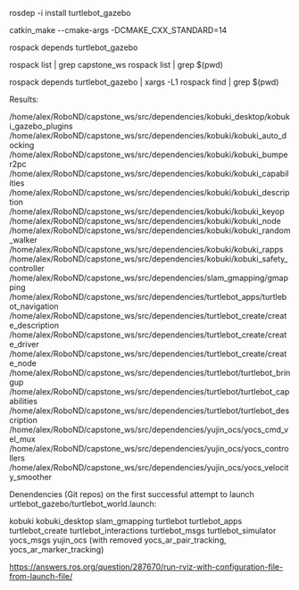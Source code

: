 rosdep -i install turtlebot_gazebo

catkin_make --cmake-args -DCMAKE_CXX_STANDARD=14

rospack depends turtlebot_gazebo 

rospack list | grep capstone_ws
rospack list | grep $(pwd)

rospack depends turtlebot_gazebo | xargs -L1 rospack find | grep $(pwd)

Results:

/home/alex/RoboND/capstone_ws/src/dependencies/kobuki_desktop/kobuki_gazebo_plugins
/home/alex/RoboND/capstone_ws/src/dependencies/kobuki/kobuki_auto_docking
/home/alex/RoboND/capstone_ws/src/dependencies/kobuki/kobuki_bumper2pc
/home/alex/RoboND/capstone_ws/src/dependencies/kobuki/kobuki_capabilities
/home/alex/RoboND/capstone_ws/src/dependencies/kobuki/kobuki_description
/home/alex/RoboND/capstone_ws/src/dependencies/kobuki/kobuki_keyop
/home/alex/RoboND/capstone_ws/src/dependencies/kobuki/kobuki_node
/home/alex/RoboND/capstone_ws/src/dependencies/kobuki/kobuki_random_walker
/home/alex/RoboND/capstone_ws/src/dependencies/kobuki/kobuki_rapps
/home/alex/RoboND/capstone_ws/src/dependencies/kobuki/kobuki_safety_controller
/home/alex/RoboND/capstone_ws/src/dependencies/slam_gmapping/gmapping
/home/alex/RoboND/capstone_ws/src/dependencies/turtlebot_apps/turtlebot_navigation
/home/alex/RoboND/capstone_ws/src/dependencies/turtlebot_create/create_description
/home/alex/RoboND/capstone_ws/src/dependencies/turtlebot_create/create_driver
/home/alex/RoboND/capstone_ws/src/dependencies/turtlebot_create/create_node
/home/alex/RoboND/capstone_ws/src/dependencies/turtlebot/turtlebot_bringup
/home/alex/RoboND/capstone_ws/src/dependencies/turtlebot/turtlebot_capabilities
/home/alex/RoboND/capstone_ws/src/dependencies/turtlebot/turtlebot_description
/home/alex/RoboND/capstone_ws/src/dependencies/yujin_ocs/yocs_cmd_vel_mux
/home/alex/RoboND/capstone_ws/src/dependencies/yujin_ocs/yocs_controllers
/home/alex/RoboND/capstone_ws/src/dependencies/yujin_ocs/yocs_velocity_smoother


Denendencies (Git repos) on the first successful attempt to launch urtlebot_gazebo/turtlebot_world.launch:

kobuki
kobuki_desktop
slam_gmapping
turtlebot
turtlebot_apps
turtlebot_create
turtlebot_interactions
turtlebot_msgs
turtlebot_simulator
yocs_msgs
yujin_ocs (with removed yocs_ar_pair_tracking, yocs_ar_marker_tracking)


https://answers.ros.org/question/287670/run-rviz-with-configuration-file-from-launch-file/